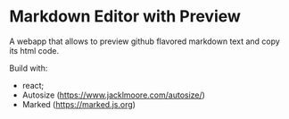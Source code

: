 # Markdown Editor with Preview

A webapp that allows to preview github flavored markdown text and copy its html code.

Build with:
- react;
- Autosize (https://www.jacklmoore.com/autosize/)
- Marked (https://marked.js.org)
